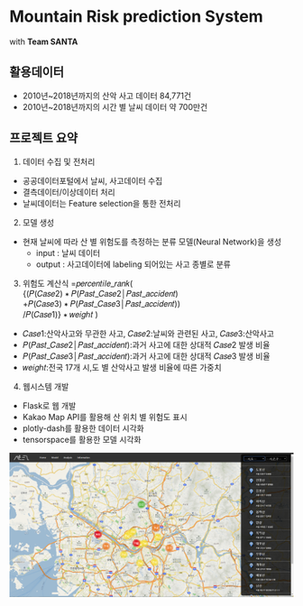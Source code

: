 # Mountain Risk prediction System
with **Team SANTA**

## 활용데이터
* 2010년~2018년까지의 산악 사고 데이터 84,771건
* 2010년~2018년까지의 시간 별 날씨 데이터 약 700만건

## 프로젝트 요약
1. 데이터 수집 및 전처리
  + 공공데이터포털에서 날씨, 사고데이터 수집
  + 결측데이터/이상데이터 처리
  + 날씨데이터는 Feature selection을 통한 전처리

2. 모델 생성  
  + 현재 날씨에 따라 산 별 위험도를 측정하는 분류 모델(Neural Network)을 생성
    + input  : 날씨 데이터
    + output : 사고데이터에 labeling 되어있는 사고 종별로 분류

3. 위험도 계산식
=𝑝𝑒𝑟𝑐𝑒𝑛𝑡𝑖𝑙𝑒_𝑟𝑎𝑛𝑘(<br>
{(𝑃(𝐶𝑎𝑠𝑒2) ∗ 𝑃(𝑃𝑎𝑠𝑡_𝐶𝑎𝑠𝑒2│𝑃𝑎𝑠𝑡_𝑎𝑐𝑐𝑖𝑑𝑒𝑛𝑡) <br>
+𝑃(𝐶𝑎𝑠𝑒3) ∗ 𝑃(𝑃𝑎𝑠𝑡_𝐶𝑎𝑠𝑒3│𝑃𝑎𝑠𝑡_𝑎𝑐𝑐𝑖𝑑𝑒𝑛𝑡)) <br>
/𝑃(𝐶𝑎𝑠𝑒1)} ∗ 𝑤𝑒𝑖𝑔ℎ𝑡 )

* 𝐶𝑎𝑠𝑒1:산악사고와 무관한 사고,  𝐶𝑎𝑠𝑒2:날씨와 관련된 사고,  𝐶𝑎𝑠𝑒3:산악사고
* 𝑃(𝑃𝑎𝑠𝑡_𝐶𝑎𝑠𝑒2│𝑃𝑎𝑠𝑡_𝑎𝑐𝑐𝑖𝑑𝑒𝑛𝑡):과거 사고에 대한 상대적 𝐶𝑎𝑠𝑒2 발생 비율
* 𝑃(𝑃𝑎𝑠𝑡_𝐶𝑎𝑠𝑒3│𝑃𝑎𝑠𝑡_𝑎𝑐𝑐𝑖𝑑𝑒𝑛𝑡):과거 사고에 대한 상대적 𝐶𝑎𝑠𝑒3 발생 비율
* 𝑤𝑒𝑖𝑔ℎ𝑡:전국 17개 시,도 별 산악사고 발생 비율에 따른  가중치 

4. 웹시스템 개발
  + Flask로 웹 개발
  + Kakao Map API를 활용해 산 위치 별 위험도 표시 
  + plotly-dash를 활용한 데이터 시각화
  + tensorspace를 활용한 모델 시각화
  
![mainCapture](./static/main.png)
